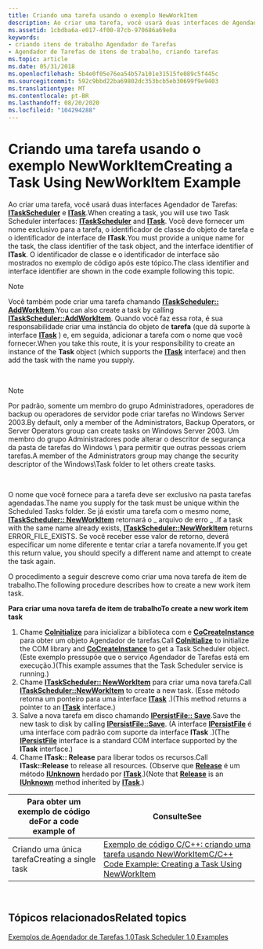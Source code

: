 ```yaml
---
title: Criando uma tarefa usando o exemplo NewWorkItem
description: Ao criar uma tarefa, você usará duas interfaces de Agendador de Tarefas ITaskScheduler e ITask.
ms.assetid: 1cbdba6a-e017-4f00-87cb-970686a69e0a
keywords:
- criando itens de trabalho Agendador de Tarefas
- Agendador de Tarefas de itens de trabalho, criando tarefas
ms.topic: article
ms.date: 05/31/2018
ms.openlocfilehash: 5b4e0f05e76ea54b57a101e31515fe089c5f445c
ms.sourcegitcommit: 592c9bbd22ba69802dc353bcb5eb30699f9e9403
ms.translationtype: MT
ms.contentlocale: pt-BR
ms.lasthandoff: 08/20/2020
ms.locfileid: "104294288"
---
```

# <a name="creating-a-task-using-newworkitem-example"></a><span data-ttu-id="0440f-105">Criando uma tarefa usando o exemplo NewWorkItem</span><span class="sxs-lookup"><span data-stu-id="0440f-105">Creating a Task Using NewWorkItem Example</span></span>

<span data-ttu-id="0440f-106">Ao criar uma tarefa, você usará duas interfaces Agendador de Tarefas: [**ITaskScheduler**](/windows/desktop/api/Mstask/nn-mstask-itaskscheduler) e [**ITask**](/windows/desktop/api/Mstask/nn-mstask-itask).</span><span class="sxs-lookup"><span data-stu-id="0440f-106">When creating a task, you will use two Task Scheduler interfaces: [**ITaskScheduler**](/windows/desktop/api/Mstask/nn-mstask-itaskscheduler) and [**ITask**](/windows/desktop/api/Mstask/nn-mstask-itask).</span></span> <span data-ttu-id="0440f-107">Você deve fornecer um nome exclusivo para a tarefa, o identificador de classe do objeto de tarefa e o identificador de interface de **ITask**.</span><span class="sxs-lookup"><span data-stu-id="0440f-107">You must provide a unique name for the task, the class identifier of the task object, and the interface identifier of **ITask**.</span></span> <span data-ttu-id="0440f-108">O identificador de classe e o identificador de interface são mostrados no exemplo de código após este tópico.</span><span class="sxs-lookup"><span data-stu-id="0440f-108">The class identifier and interface identifier are shown in the code example following this topic.</span></span>

> [!Note]  
> <span data-ttu-id="0440f-109">Você também pode criar uma tarefa chamando [**ITaskScheduler:: AddWorkItem**](/windows/desktop/api/Mstask/nf-mstask-itaskscheduler-addworkitem).</span><span class="sxs-lookup"><span data-stu-id="0440f-109">You can also create a task by calling [**ITaskScheduler::AddWorkItem**](/windows/desktop/api/Mstask/nf-mstask-itaskscheduler-addworkitem).</span></span> <span data-ttu-id="0440f-110">Quando você faz essa rota, é sua responsabilidade criar uma instância do objeto de **tarefa** (que dá suporte à interface [**ITask**](/windows/desktop/api/Mstask/nn-mstask-itask) ) e, em seguida, adicionar a tarefa com o nome que você fornecer.</span><span class="sxs-lookup"><span data-stu-id="0440f-110">When you take this route, it is your responsibility to create an instance of the **Task** object (which supports the [**ITask**](/windows/desktop/api/Mstask/nn-mstask-itask) interface) and then add the task with the name you supply.</span></span>

 

> [!Note]  
> <span data-ttu-id="0440f-111">Por padrão, somente um membro do grupo Administradores, operadores de backup ou operadores de servidor pode criar tarefas no Windows Server 2003.</span><span class="sxs-lookup"><span data-stu-id="0440f-111">By default, only a member of the Administrators, Backup Operators, or Server Operators group can create tasks on Windows Server 2003.</span></span> <span data-ttu-id="0440f-112">Um membro do grupo Administradores pode alterar o descritor de segurança da pasta de tarefas do Windows \\ para permitir que outras pessoas criem tarefas.</span><span class="sxs-lookup"><span data-stu-id="0440f-112">A member of the Administrators group may change the security descriptor of the Windows\\Task folder to let others create tasks.</span></span>

 

<span data-ttu-id="0440f-113">O nome que você fornece para a tarefa deve ser exclusivo na pasta tarefas agendadas.</span><span class="sxs-lookup"><span data-stu-id="0440f-113">The name you supply for the task must be unique within the Scheduled Tasks folder.</span></span> <span data-ttu-id="0440f-114">Se já existir uma tarefa com o mesmo nome, [**ITaskScheduler:: NewWorkItem**](/windows/desktop/api/Mstask/nf-mstask-itaskscheduler-newworkitem) retornará o \_ arquivo de erro \_ .</span><span class="sxs-lookup"><span data-stu-id="0440f-114">If a task with the same name already exists, [**ITaskScheduler::NewWorkItem**](/windows/desktop/api/Mstask/nf-mstask-itaskscheduler-newworkitem) returns ERROR\_FILE\_EXISTS.</span></span> <span data-ttu-id="0440f-115">Se você receber esse valor de retorno, deverá especificar um nome diferente e tentar criar a tarefa novamente.</span><span class="sxs-lookup"><span data-stu-id="0440f-115">If you get this return value, you should specify a different name and attempt to create the task again.</span></span>

<span data-ttu-id="0440f-116">O procedimento a seguir descreve como criar uma nova tarefa de item de trabalho.</span><span class="sxs-lookup"><span data-stu-id="0440f-116">The following procedure describes how to create a new work item task.</span></span>

<span data-ttu-id="0440f-117">**Para criar uma nova tarefa de item de trabalho**</span><span class="sxs-lookup"><span data-stu-id="0440f-117">**To create a new work item task**</span></span>

1.  <span data-ttu-id="0440f-118">Chame [**CoInitialize**](/windows/win32/api/objbase/nf-objbase-coinitialize) para inicializar a biblioteca com e [**CoCreateInstance**](/windows/win32/api/combaseapi/nf-combaseapi-cocreateinstance) para obter um objeto Agendador de tarefas.</span><span class="sxs-lookup"><span data-stu-id="0440f-118">Call [**CoInitialize**](/windows/win32/api/objbase/nf-objbase-coinitialize) to initialize the COM library and [**CoCreateInstance**](/windows/win32/api/combaseapi/nf-combaseapi-cocreateinstance) to get a Task Scheduler object.</span></span> <span data-ttu-id="0440f-119">(Este exemplo pressupõe que o serviço Agendador de Tarefas está em execução.)</span><span class="sxs-lookup"><span data-stu-id="0440f-119">(This example assumes that the Task Scheduler service is running.)</span></span>
2.  <span data-ttu-id="0440f-120">Chame [**ITaskScheduler:: NewWorkItem**](/windows/desktop/api/Mstask/nf-mstask-itaskscheduler-newworkitem) para criar uma nova tarefa.</span><span class="sxs-lookup"><span data-stu-id="0440f-120">Call [**ITaskScheduler::NewWorkItem**](/windows/desktop/api/Mstask/nf-mstask-itaskscheduler-newworkitem) to create a new task.</span></span> <span data-ttu-id="0440f-121">(Esse método retorna um ponteiro para uma interface [**ITask**](/windows/desktop/api/Mstask/nn-mstask-itask) .)</span><span class="sxs-lookup"><span data-stu-id="0440f-121">(This method returns a pointer to an [**ITask**](/windows/desktop/api/Mstask/nn-mstask-itask) interface.)</span></span>
3.  <span data-ttu-id="0440f-122">Salve a nova tarefa em disco chamando [**IPersistFile:: Save**](/windows/win32/api/objidl/nf-objidl-ipersistfile-save).</span><span class="sxs-lookup"><span data-stu-id="0440f-122">Save the new task to disk by calling [**IPersistFile::Save**](/windows/win32/api/objidl/nf-objidl-ipersistfile-save).</span></span> <span data-ttu-id="0440f-123">(A interface [**IPersistFile**](/windows/win32/api/objidl/nn-objidl-ipersistfile) é uma interface com padrão com suporte da interface **ITask** .)</span><span class="sxs-lookup"><span data-stu-id="0440f-123">(The [**IPersistFile**](/windows/win32/api/objidl/nn-objidl-ipersistfile) interface is a standard COM interface supported by the **ITask** interface.)</span></span>
4.  <span data-ttu-id="0440f-124">Chame **ITask:: Release** para liberar todos os recursos.</span><span class="sxs-lookup"><span data-stu-id="0440f-124">Call **ITask::Release** to release all resources.</span></span> <span data-ttu-id="0440f-125">(Observe que [**Release**](/windows/win32/api/unknwn/nf-unknwn-iunknown-release) é um método [**IUnknown**](/windows/win32/api/unknwn/nn-unknwn-iunknown) herdado por [**ITask**](/windows/desktop/api/Mstask/nn-mstask-itask).)</span><span class="sxs-lookup"><span data-stu-id="0440f-125">(Note that [**Release**](/windows/win32/api/unknwn/nf-unknwn-iunknown-release) is an [**IUnknown**](/windows/win32/api/unknwn/nn-unknwn-iunknown) method inherited by [**ITask**](/windows/desktop/api/Mstask/nn-mstask-itask).)</span></span>



| <span data-ttu-id="0440f-126">Para obter um exemplo de código de</span><span class="sxs-lookup"><span data-stu-id="0440f-126">For a code example of</span></span>  | <span data-ttu-id="0440f-127">Consulte</span><span class="sxs-lookup"><span data-stu-id="0440f-127">See</span></span>                                                                                                             |
|------------------------|-----------------------------------------------------------------------------------------------------------------|
| <span data-ttu-id="0440f-128">Criando uma única tarefa</span><span class="sxs-lookup"><span data-stu-id="0440f-128">Creating a single task</span></span> | [<span data-ttu-id="0440f-129">Exemplo de código C/C++: criando uma tarefa usando NewWorkItem</span><span class="sxs-lookup"><span data-stu-id="0440f-129">C/C++ Code Example: Creating a Task Using NewWorkItem</span></span>](c-c-code-example-creating-a-task-using-newworkitem.md) |



 

## <a name="related-topics"></a><span data-ttu-id="0440f-130">Tópicos relacionados</span><span class="sxs-lookup"><span data-stu-id="0440f-130">Related topics</span></span>

<dl> <dt>

[<span data-ttu-id="0440f-131">Exemplos de Agendador de Tarefas 1,0</span><span class="sxs-lookup"><span data-stu-id="0440f-131">Task Scheduler 1.0 Examples</span></span>](task-scheduler-1-0-examples.md)
</dt> </dl>

 

 